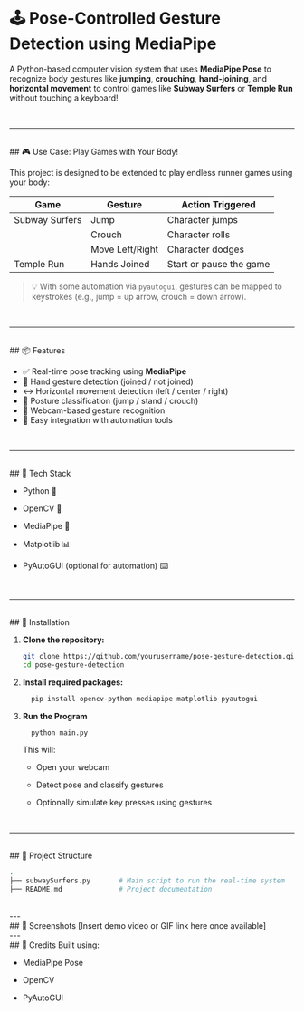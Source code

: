 # 🕹️ Pose-Controlled Gesture Detection using MediaPipe

A Python-based computer vision system that uses **MediaPipe Pose** to recognize body gestures like **jumping**, **crouching**, **hand-joining**, and **horizontal movement** to control games like **Subway Surfers** or **Temple Run** without touching a keyboard!

<br>

---
<br>
## 🎮 Use Case: Play Games with Your Body!

This project is designed to be extended to play endless runner games using your body:

| Game             | Gesture           | Action Triggered         |
|------------------|-------------------|---------------------------|
| Subway Surfers   | Jump               | Character jumps          |
|                  | Crouch             | Character rolls          |
|                  | Move Left/Right    | Character dodges         |
| Temple Run       | Hands Joined       | Start or pause the game  |

> 💡 With some automation via `pyautogui`, gestures can be mapped to keystrokes (e.g., jump = up arrow, crouch = down arrow).

<br>

---
<br>
## 📦 Features

- ✅ Real-time pose tracking using **MediaPipe**
- 👐 Hand gesture detection (joined / not joined)
- ↔️ Horizontal movement detection (left / center / right)
- 🦵 Posture classification (jump / stand / crouch)
- 📸 Webcam-based gesture recognition
- 🧠 Easy integration with automation tools

<br>

---
<br>
## 🧰 Tech Stack

- Python 🐍
- OpenCV 🎥
- MediaPipe 📐
- Matplotlib 📊
- PyAutoGUI (optional for automation) ⌨️

  <br>

---
<br>
## 🔧 Installation

1. **Clone the repository:**
   ```bash
   git clone https://github.com/yourusername/pose-gesture-detection.git
   cd pose-gesture-detection
   ```
2. **Install required packages:**
   ```bash
     pip install opencv-python mediapipe matplotlib pyautogui
     ```
3. **Run the Program**
   ```bash
     python main.py
     ```
   This will:

   - Open your webcam

   - Detect pose and classify gestures

   - Optionally simulate key presses using gestures

<br>

---
<br>
## 📁 Project Structure

```bash
.
├── subwaySurfers.py       # Main script to run the real-time system
├── README.md              # Project documentation
```
<br>
---
<br>
## 📸 Screenshots
[Insert demo video or GIF link here once available]
<br>
---
<br>
## 🙌 Credits
Built using:

- MediaPipe Pose

- OpenCV

- PyAutoGUI
